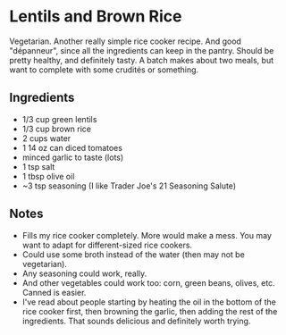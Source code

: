 # Lentils and Brown Rice

Vegetarian.
Another really simple rice cooker recipe. And good "dépanneur", since
all the ingredients can keep in the pantry.
Should be pretty healthy, and definitely tasty.
A batch makes about two meals, but want to complete with some crudités
or something.

## Ingredients

* 1/3 cup green lentils
* 1/3 cup brown rice
* 2 cups water
* 1 14 oz can diced tomatoes
* minced garlic to taste (lots)
* 1 tsp salt
* 1 tbsp olive oil
* ~3 tsp seasoning (I like Trader Joe's 21 Seasoning Salute)

## Notes

* Fills my rice cooker completely. More would make a mess. You may want
  to adapt for different-sized rice cookers.
* Could use some broth instead of the water (then may not be vegetarian).
* Any seasoning could work, really.
* And other vegetables could work too: corn, green beans, olives, etc.
  Canned is easier.
* I've read about people starting by heating the oil in the bottom of
  the rice cooker first, then browning the garlic, then adding the rest
  of the ingredients. That sounds delicious and definitely worth trying.

